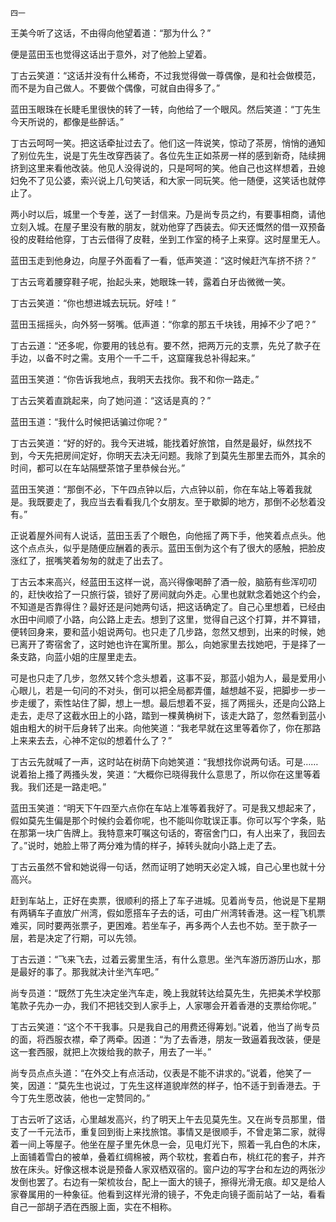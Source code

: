     四一 

   王美今听了这话，不由得向他望着道：“那为什么？”

   便是蓝田玉也觉得这话出于意外，对了他脸上望着。

   丁古云笑道：“这话并没有什么稀奇，不过我觉得做一尊偶像，是和社会做模范，而不是为自己做人。不要做个偶像，可就自由得多了。”

   蓝田玉眼珠在长睫毛里很快的转了一转，向他给了一个眼风。然后笑道：“丁先生今天所说的，都像是些醉话。”

   丁古云呵呵一笑。把这话牵扯过去了。他们这一阵说笑，惊动了茶房，悄悄的通知了别位先生，说是丁先生改穿西装了。各位先生正如茶房一样的感到新奇，陆续拥挤到这里来看他改装。他见人没得说的，只是呵呵的笑。他自己也这样想着，丑媳妇免不了见公婆，索兴说上几句笑话，和大家一同玩笑。他一随便，这笑话也就停止了。

   两小时以后，城里一个专差，送了一封信来。乃是尚专员之约，有要事相商，请他立刻入城。在屋子里没有散的朋友，就劝他穿了西装去。仰天还慨然的借一双预备役的皮鞋给他穿，丁古云借得了皮鞋，坐到工作室的椅子上来穿。这时屋里无人。

   蓝田玉走到他身边，向屋子外面看了一看，低声笑道：“这时候赶汽车挤不挤？”

   丁古云弯着腰穿鞋子呢，抬起头来，她眼珠一转，露着白牙齿微微一笑。

   丁古云笑道：“你也想进城去玩玩。好哇！”

   蓝田玉摇摇头，向外努一努嘴。低声道：“你拿的那五千块钱，用掉不少了吧？”

   丁古云道：“还多呢，你要用的钱总有。要不然，把两万元的支票，先兑了款子在手边，以备不时之需。支用个一千二千，这窟窿我总补得起来。”

   蓝田玉笑道：“你告诉我地点，我明天去找你。我不和你一路走。”

   丁古云笑着直跳起来，向了她问道：“这话是真的？”

   蓝田玉道：“我什么时候把话骗过你呢？”

   丁古云笑道：“好的好的。我今天进城，能找着好旅馆，自然是最好，纵然找不到，今天先把房间定好，你明天去决无问题。我除了到莫先生那里去而外，其余的时间，都可以在车站隔壁茶馆子里恭候台光。”

   蓝田玉笑道：“那倒不必，下午四点钟以后，六点钟以前，你在车站上等着我就是。我既要走了，我应当去看看我几个女朋友。至于歇脚的地方，那倒不必愁着没有。”

   正说着屋外间有人说话，蓝田玉丢了个眼色，向他摇了两下手，他笑着点点头。他这个点点头，似乎是随便应酬着的表示。蓝田玉倒为这个有了很大的感触，把脸皮涨红了，抿嘴笑着匆匆的就走了出去了。

   丁古云本来高兴，经蓝田玉这样一说，高兴得像喝醉了酒一般，脑筋有些浑叨叨的，赶快收拾了一只旅行袋，锁好了房间就向外走。心里也就默念着她这个约会，不知道是否靠得住？最好还是问她两句话，把这话确定了。自己心里想着，已经由水田中间顺了小路，向公路上走去。想到了这里，觉得自己这个打算，并不算错，便转回身来，要和蓝小姐说两句。也只走了几步路，忽然又想到，出来的时候，她已离开了寄宿舍了，这时她也许在寓所里。那么，向她家里去找她吧，于是择了一条支路，向蓝小姐的庄屋里走去。

   可是也只走了几步，忽然又转个念头想着，这事不妥，那蓝小姐为人，最是爱用小心眼儿，若是一句问的不对头，倒可以把全局都弄僵，越想越不妥，把脚步一步一步走缓了，索性站住了脚，想上一想。最后想着不妥，摇了两摇头，还是向公路上走去，走尽了这截水田上的小路，踏到一棵黄桷树下，该走大路了，忽然看到蓝小姐由粗大的树干后身转了出来。向他笑道：“我老早就在这里等着你了，你在那路上来来去去，心神不定似的想着什么了？”

   丁古云先就喊了一声，这时站在树荫下向她笑道：“我想找你说两句话。可是……说着抬上搔了两搔头发，笑道：“大概你已晓得我什么意思了，所以你在这里等着我。我们还是一路走吧。”

   蓝田玉笑道：“明天下午四至六点你在车站上准等着我好了。可是我又想起来了，假如莫先生偏是那个时候约会着你呢，也不能叫你耽误正事。你可以写个字条，贴在那第一块广告牌上。我特意来叮嘱这句话的，寄宿舍门口，有人出来了，我回去了。”说时，她脸上带了两分难为情的样子，掉转头就向小路上走了去。

   丁古云虽然不曾和她说得一句话，然而证明了她明天必定入城，自己心里也就十分高兴。

   赶到车站上，正好在卖票，很顺利的搭上了车子进城。见着尚专员，他说是下星期有两辆车子直放广州湾，假如愿搭车子去的话，可由广州湾转香港。这一程飞机票难买，同时要两张票子，更困难。若坐车子，再多两个人去也不妨。至于款子一层，若是决定了行期，可以先领。

   丁古云道：“飞来飞去，过着云雾里生活，有什么意思。坐汽车游历游历山水，那是最好的事了。那我就决计坐汽车吧。”

   尚专员道：“既然丁先生决定坐汽车走，晚上我就转达给莫先生，先把美术学校那笔款子先办一办，我们不把钱交到人家手上，人家哪会开着香港的支票给你呢。”

   丁古云笑道：“这个不干我事。只是我自己的用费还得筹划。”说着，他当了尚专员的面，将西服衣襟，牵了两牵。因道：“为了去香港，朋友一致逼着我改装，便是这一套西服，就把上次拨给我的款子，用去了一半。”

   尚专员点点头道：“在外交上有点活动，仪表是不能不讲求的。”说着，他笑了一笑，因道：“莫先生也说过，丁先生这样道貌岸然的样子，怕不适于到香港去。于今丁先生愿改装，他也一定赞同的。”

   丁古云听了这话，心里越发高兴，约了明天上午去见莫先生。又在尚专员那里，借支了一千元法币，重复回到街上来找旅馆。事情又是很顺手，不曾走第二家，就得着一间上等屋子。他坐在屋子里先休息一会，见电灯光下，照着一乳白色的木床，上面铺着雪白的被单，叠着红绸棉被，两个软枕，套着白布，桃红花的套子，并齐放在床头。好像这根本说是预备人家双栖双宿的。窗户边的写字台和左边的两张沙发倒也罢了。右边有一架梳妆台，配上一面大的镜子，擦得光滑无痕。却又是给人家眷属用的一种象征。他看到这样光滑的镜子，不免走向镜子面前站了一站，看看自己一部胡子洒在西服上面，实在不相称。

